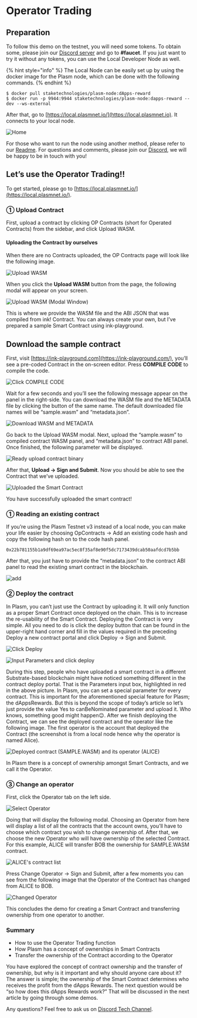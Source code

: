 # Operator Trading

## Preparation

To follow this demo on the testnet, you will need some tokens. To obtain some, please join our [Discord server](https://discord.gg/wUcQt3R) and go to **\#faucet**. If you just want to try it without any tokens, you can use the Local Developer Node as well.

{% hint style="info" %}
The Local Node can be easily set up by using the docker image for the Plasm node, which can be done with the following commands.
{% endhint %}

```text
$ docker pull staketechnologies/plasm-node:dApps-reward
$ docker run -p 9944:9944 staketechnologies/plasm-node:dapps-reward --dev --ws-external
```

After that, go to [https://local.plasmnet.io/](https://local.plasmnet.io). It connects to your local node.

![Home](../.gitbook/assets/screen-shot-2020-06-11-at-15.24.26.png)

For those who want to run the node using another method, please refer to our [Readme](https://github.com/staketechnologies/Plasm). For questions and comments, please join our [Discord](https://discord.gg/Auas9qj), we will be happy to be in touch with you!

## Let’s use the Operator Trading!!

To get started, please go to [https://local.plasmnet.io/](https://local.plasmnet.io/).

### ① Upload Contract

First, upload a contract by clicking OP Contracts \(short for Operated Contracts\) from the sidebar, and click Upload WASM.

#### **Uploading the Contract by ourselves**

When there are no Contracts uploaded, the OP Contracts page will look like the following image.

![Upload WASM](../.gitbook/assets/screen-shot-2020-06-11-at-15.44.05.png)

When you click the **Upload WASM** button from the page, the following modal will appear on your screen.

![Upload WASM \(Modal Window\)](../.gitbook/assets/screen-shot-2020-06-11-at-15.45.42.png)

This is where we provide the WASM file and the ABI JSON that was compiled from ink! Contract. You can always create your own, but I’ve prepared a sample Smart Contract using ink-playground.

## **Download the sample contract**

First, visit [https://ink-playground.com](https://ink-playground.com/), you’ll see a pre-coded Contract in the on-screen editor. Press **COMPILE CODE** to compile the code.

![Click COMPILE CODE](../.gitbook/assets/screen-shot-2020-06-11-at-15.50.03.png)

Wait for a few seconds and you’ll see the following message appear on the panel in the right-side. You can download the WASM file and the METADATA file by clicking the button of the same name. The default downloaded file names will be “sample.wasm” and “metadata.json”.

![Download WASM and METADATA](../.gitbook/assets/screen-shot-2020-06-11-at-15.56.52.png)

Go back to the Upload WASM modal. Next, upload the “sample.wasm” to compiled contract WASM panel, and “metadata.json” to contract ABI panel. Once finished, the following parameter will be displayed.

![Ready upload contract binary](../.gitbook/assets/screen-shot-2020-06-11-at-15.56.08.png)

After that, **Upload -&gt; Sign and Submit**. Now you should be able to see the Contract that we’ve uploaded.

![Uploaded the Smart Contract](../.gitbook/assets/screen-shot-2020-06-11-at-15.59.49.png)

You have successfully uploaded the smart contract!

### **① Reading an existing contract**

If you’re using the Plasm Testnet v3 instead of a local node, you can make your life easier by choosing OpContracts -&gt; Add an existing code hash and copy the following hash on to the code hash panel.

```text
0x22b781155b1a9df69ea97ac5ec8f35af8e90f5dc7173439dcab50aafdcd7b5bb
```

After that, you just have to provide the “metadata.json” to the contract ABI panel to read the existing smart contract in the blockchain.

![add](https://user-images.githubusercontent.com/6259384/77171472-d7ec1700-6aff-11ea-8615-87129335dab3.png)

### ② Deploy the contract

In Plasm, you can’t just use the Contract by uploading it. It will only function as a proper Smart Contract once deployed on the chain. This is to increase the re-usability of the Smart Contract. Deploying the Contract is very simple. All you need to do is click the deploy button that can be found in the upper-right hand corner and fill in the values required in the preceding Deploy a new contract portal and click Deploy -&gt; Sign and Submit.

![Click Deploy](../.gitbook/assets/screen-shot-2020-06-11-at-16.04.52.png)

![Input Parameters and click deploy](../.gitbook/assets/screen-shot-2020-06-11-at-16.10.34.png)

During this step, people who have uploaded a smart contract in a different Substrate-based blockchain might have noticed something different in the contract deploy portal. That is the Parameters input box, highlighted in red in the above picture. In Plasm, you can set a special parameter for every contract. This is important for the aforementioned special feature for Plasm; the dAppsRewards. But this is beyond the scope of today’s article so let’s just provide the value Yes to canBeNominated parameter and upload it. Who knows, something good might happen😉. After we finish deploying the Contract, we can see the deployed contract and the operator like the following image. The first operator is the account that deployed the Contract \(the screenshot is from a local node hence why the operator is named Alice\).

![Deployed contract \(SAMPLE.WASM\) and its operator \(ALICE\)](../.gitbook/assets/screen-shot-2020-06-11-at-16.14.43.png)

In Plasm there is a concept of ownership amongst Smart Contracts, and we call it the Operator.

### ③ Change an operator

First, click the Operator tab on the left side.

![Select Operator](../.gitbook/assets/screen-shot-2020-06-11-at-16.17.17.png)

Doing that will display the following modal. Choosing an Operator from here will display a list of all the contracts that the account owns, you’ll have to choose which contract you wish to change ownership of. After that, we choose the new Operator who will have ownership of the selected Contract. For this example, ALICE will transfer BOB the ownership for SAMPLE.WASM contract.

![ALICE&apos;s contract list](../.gitbook/assets/screen-shot-2020-06-11-at-16.19.46%20%282%29%20%281%29.png)

Press Change Operator -&gt; Sign and Submit, after a few moments you can see from the following image that the Operator of the Contract has changed from ALICE to BOB.

![Changed Operator](../.gitbook/assets/screen-shot-2020-06-11-at-16.21.22.png)

This concludes the demo for creating a Smart Contract and transferring ownership from one operator to another.

### Summary <a id="summary"></a>

* How to use the Operator Trading function
* How Plasm has a concept of ownerships in Smart Contracts
* Transfer the ownership of the Contract according to the Operator

You have explored the concept of contract ownership and the transfer of ownership, but why is it important and why should anyone care about it? The answer is simple; the ownership of the Smart Contract determines who receives the profit from the dApps Rewards. The next question would be “so how does this dApps Rewards work?” That will be discussed in the next article by going through some demos.

Any questions? Feel free to ask us on [Discord Tech Channel](https://discord.gg/Z3nC9U4).

